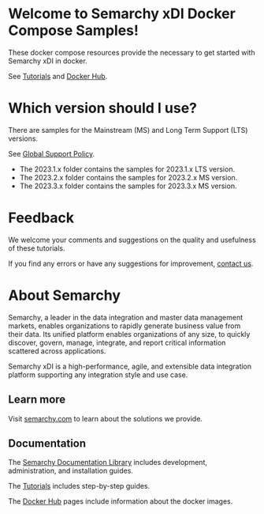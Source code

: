 # Welcome to Semarchy xDI Docker Compose Samples!

These docker compose resources provide the necessary to get started with Semarchy xDI in docker.

See [Tutorials](https://www.semarchy.com/tutorials-documentation/) and [Docker Hub](https://hub.docker.com/u/semarchy).

# Which version should I use?

There are samples for the  Mainstream (MS) and Long Term Support (LTS) versions.

See [Global Support Policy](https://www.semarchy.com/global-support-policy).

* The 2023.1.x folder contains the samples for 2023.1.x LTS version.
* The 2023.2.x folder contains the samples for 2023.2.x MS version.
* The 2023.3.x folder contains the samples for 2023.3.x MS version.

# Feedback
We welcome your comments and suggestions on the quality and usefulness of these tutorials.

If you find any errors or have any suggestions for improvement, [contact us](https://www.semarchy.com/support/).

# About Semarchy
Semarchy, a leader in the data integration and master data management markets, enables organizations to rapidly generate business value from their data. Its unified platform enables organizations of any size, to quickly discover, govern, manage, integrate, and report critical information scattered across applications.

Semarchy xDI is a high-performance, agile, and extensible data integration platform supporting any integration style and use case.

## Learn more
Visit [semarchy.com](https://www.semarchy.com/) to learn about the solutions we provide.

## Documentation
The [Semarchy Documentation Library](https://www.semarchy.com/tutorials-documentation/) includes development, administration, and installation guides.

The [Tutorials](https://www.semarchy.com/tutorials-documentation/) includes step-by-step guides.

The [Docker Hub](https://hub.docker.com/u/semarchy) pages include information about the docker images.
